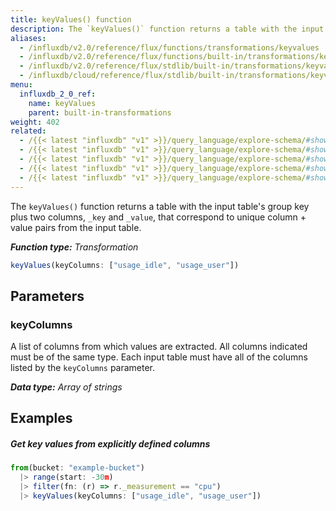 ```yaml
---
title: keyValues() function
description: The `keyValues()` function returns a table with the input table's group key plus two columns, _key and _value, that correspond to unique column + value pairs from the input table.
aliases:
  - /influxdb/v2.0/reference/flux/functions/transformations/keyvalues
  - /influxdb/v2.0/reference/flux/functions/built-in/transformations/keyvalues/
  - /influxdb/v2.0/reference/flux/stdlib/built-in/transformations/keyvalues/
  - /influxdb/cloud/reference/flux/stdlib/built-in/transformations/keyvalues/
menu:
  influxdb_2_0_ref:
    name: keyValues
    parent: built-in-transformations
weight: 402
related:
  - /{{< latest "influxdb" "v1" >}}/query_language/explore-schema/#show-measurements, InfluxQL – SHOW MEASUREMENTS
  - /{{< latest "influxdb" "v1" >}}/query_language/explore-schema/#show-field-keys, InfluxQL – SHOW FIELD KEYS
  - /{{< latest "influxdb" "v1" >}}/query_language/explore-schema/#show-tag-keys, InfluxQL – SHOW TAG KEYS
  - /{{< latest "influxdb" "v1" >}}/query_language/explore-schema/#show-tag-values, InfluxQL – SHOW TAG VALUES
  - /{{< latest "influxdb" "v1" >}}/query_language/explore-schema/#show-serie, InfluxQL – SHOW SERIES
---
```


The `keyValues()` function returns a table with the input table's group key plus two columns,
`_key` and `_value`, that correspond to unique column + value pairs from the input table.

_**Function type:** Transformation_  

```js
keyValues(keyColumns: ["usage_idle", "usage_user"])
```

<!--
```js
// OR

keyValues(fn: (schema) => schema.columns |> filter(fn: (r) =>  r.label =~ /usage_.*/))
``` -->

## Parameters

<!--
{{% note %}}
`keyColumns` and `fn` are mutually exclusive. Only one may be used at a time.
{{% /note %}}
-->

### keyColumns

A list of columns from which values are extracted.
All columns indicated must be of the same type.
Each input table must have all of the columns listed by the `keyColumns` parameter.

_**Data type:** Array of strings_

<!--
### fn

Function used to identify a set of columns.
All columns indicated must be of the same type.

{{% note %}}
Make sure `fn` parameter names match each specified parameter. To learn why, see [Match parameter names](/influxdb/v2.0/reference/flux/language/data-model/#match-parameter-names).
{{% /note %}}

_**Data type:** Function_

## Additional requirements

- Only one of `keyColumns` or `fn` may be used in a single call.
- All columns indicated must be of the same type.
- Each input table must have all of the columns listed by the `keyColumns` parameter.
-->

## Examples

##### Get key values from explicitly defined columns

```js
from(bucket: "example-bucket")
  |> range(start: -30m)
  |> filter(fn: (r) => r._measurement == "cpu")
  |> keyValues(keyColumns: ["usage_idle", "usage_user"])
```

<!--
##### Get key values from columns matching a regular expression

```js
from(bucket: "example-bucket")
  |> range(start: -30m)
  |> filter(fn: (r) => r._measurement == "cpu")
  |> keyValues(fn: (schema) => schema.columns |> filter(fn: (r) =>  r.label =~ /usage_.*/))
```
 -->

